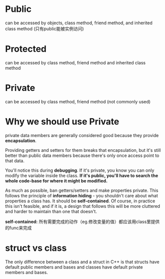 # Public
can be accessed by objects, class method, friend method, and inherited class method (只有public能被实例访问)

# Protected
can be accessed by class method, friend method and inherited class method

# Private
can be accessed by class method, friend method (not commonly used)

# Why we should use Private
private data members are generally considered good because they provide **encapsulation**.

Providing getters and setters for them breaks that encapsulation, but it's still better than public data members because there's only once access point to that data.

You'll notice this during **debugging**. If it's private, you know you can only modify the variable inside the class. **If it's public, you'll have to search the whole code-base for where it might be modified.**

As much as possible, ban getters/setters and make properties private. This follows the principle of **information hiding** - you shouldn't care about what properties a class has. It should be **self-contained**. Of course, in practice this isn't feasible, and if it is, a design that follows this will be more cluttered and harder to maintain than one that doesn't.

**self-contained:** 所有需要完成的动作（eg.修改变量的值）都应该用class里提供的func来完成

# struct vs class
The only difference between a class and a struct in C++ is that structs have default public members and bases and classes have default private members and bases.
